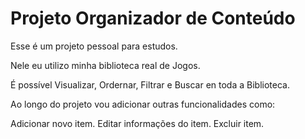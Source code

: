 # Projeto Organizador de Conteúdo

Esse é um projeto pessoal para estudos.

Nele eu utilizo minha biblioteca real de Jogos.

É possível Visualizar, Ordernar, Filtrar e Buscar en toda a Biblioteca.


Ao longo do projeto vou adicionar outras funcionalidades como:

Adicionar novo item.
Editar informações do item.
Excluir item.

